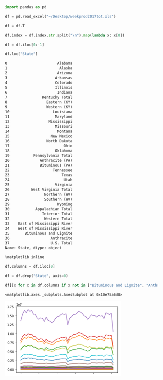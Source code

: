 

```python
import pandas as pd
```


```python
df = pd.read_excel("~/Desktop/weekprod2017tot.xls")
```


```python
df = df.T
```


```python
df.index = df.index.str.split("\n").map(lambda x: x[0])
```


```python
df = df.iloc[0:-1]
```


```python
df.loc["State"]
```




    0                       Alabama
    1                        Alaska
    2                       Arizona
    3                      Arkansas
    4                      Colorado
    5                      Illinois
    6                       Indiana
    7                Kentucky Total
    8                  Eastern (KY)
    9                  Western (KY)
    10                    Louisiana
    11                     Maryland
    12                  Mississippi
    13                     Missouri
    14                      Montana
    15                   New Mexico
    16                 North Dakota
    17                         Ohio
    18                     Oklahoma
    19           Pennsylvania Total
    20              Anthracite (PA)
    21              Bituminous (PA)
    22                    Tennessee
    23                        Texas
    24                         Utah
    25                     Virginia
    26          West Virginia Total
    27                Northern (WV)
    28                Southern (WV)
    29                      Wyoming
    30            Appalachian Total
    31               Interior Total
    32                Western Total
    33    East of Mississippi River
    34    West of Mississippi River
    35       Bituminous and Lignite
    36                   Anthracite
    37                   U.S. Total
    Name: State, dtype: object




```python
%matplotlib inline
```


```python
df.columns = df.iloc[0]
```


```python
df = df.drop("State", axis=0)
```


```python
df[[x for x in df.columns if x not in ["Bituminous and Lignite", "Anthracite"]]].plot(legend=False)
```




    <matplotlib.axes._subplots.AxesSubplot at 0x10e75a6d8>




![png](EIA-coal-production_files/EIA-coal-production_9_1.png)

